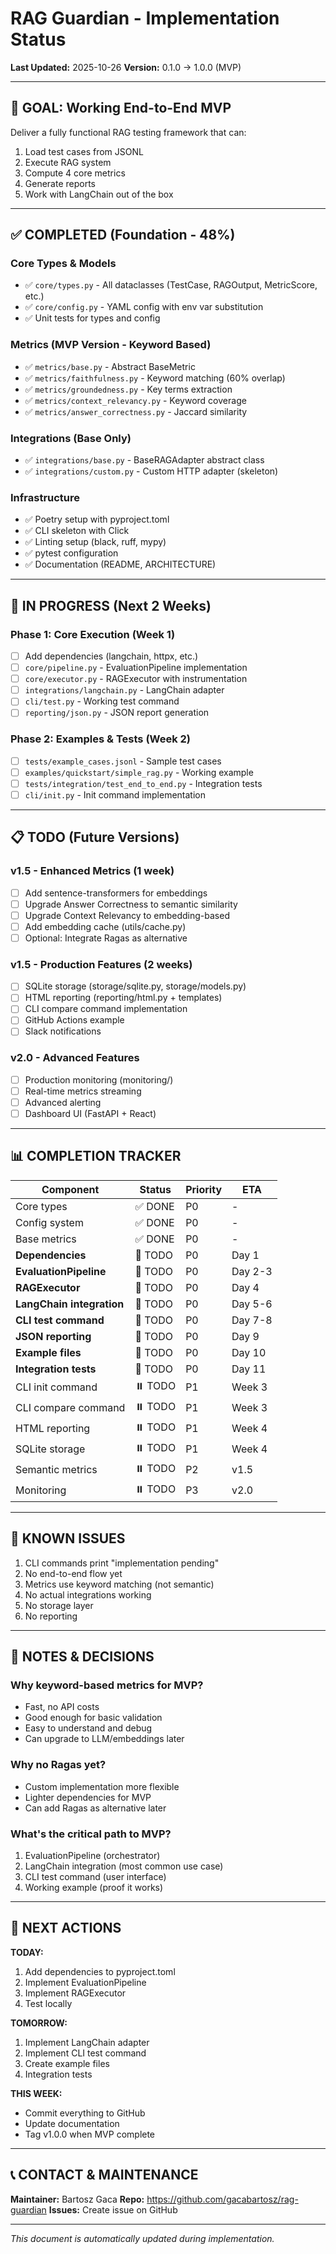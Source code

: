 # RAG Guardian - Implementation Status

**Last Updated:** 2025-10-26
**Version:** 0.1.0 → 1.0.0 (MVP)

---

## 🎯 GOAL: Working End-to-End MVP

Deliver a fully functional RAG testing framework that can:
1. Load test cases from JSONL
2. Execute RAG system
3. Compute 4 core metrics
4. Generate reports
5. Work with LangChain out of the box

---

## ✅ COMPLETED (Foundation - 48%)

### Core Types & Models
- ✅ `core/types.py` - All dataclasses (TestCase, RAGOutput, MetricScore, etc.)
- ✅ `core/config.py` - YAML config with env var substitution
- ✅ Unit tests for types and config

### Metrics (MVP Version - Keyword Based)
- ✅ `metrics/base.py` - Abstract BaseMetric
- ✅ `metrics/faithfulness.py` - Keyword matching (60% overlap)
- ✅ `metrics/groundedness.py` - Key terms extraction
- ✅ `metrics/context_relevancy.py` - Keyword coverage
- ✅ `metrics/answer_correctness.py` - Jaccard similarity

### Integrations (Base Only)
- ✅ `integrations/base.py` - BaseRAGAdapter abstract class
- ✅ `integrations/custom.py` - Custom HTTP adapter (skeleton)

### Infrastructure
- ✅ Poetry setup with pyproject.toml
- ✅ CLI skeleton with Click
- ✅ Linting setup (black, ruff, mypy)
- ✅ pytest configuration
- ✅ Documentation (README, ARCHITECTURE)

---

## 🚧 IN PROGRESS (Next 2 Weeks)

### Phase 1: Core Execution (Week 1)
- [ ] Add dependencies (langchain, httpx, etc.)
- [ ] `core/pipeline.py` - EvaluationPipeline implementation
- [ ] `core/executor.py` - RAGExecutor with instrumentation
- [ ] `integrations/langchain.py` - LangChain adapter
- [ ] `cli/test.py` - Working test command
- [ ] `reporting/json.py` - JSON report generation

### Phase 2: Examples & Tests (Week 2)
- [ ] `tests/example_cases.jsonl` - Sample test cases
- [ ] `examples/quickstart/simple_rag.py` - Working example
- [ ] `tests/integration/test_end_to_end.py` - Integration tests
- [ ] `cli/init.py` - Init command implementation

---

## 📋 TODO (Future Versions)

### v1.5 - Enhanced Metrics (1 week)
- [ ] Add sentence-transformers for embeddings
- [ ] Upgrade Answer Correctness to semantic similarity
- [ ] Upgrade Context Relevancy to embedding-based
- [ ] Add embedding cache (utils/cache.py)
- [ ] Optional: Integrate Ragas as alternative

### v1.5 - Production Features (2 weeks)
- [ ] SQLite storage (storage/sqlite.py, storage/models.py)
- [ ] HTML reporting (reporting/html.py + templates)
- [ ] CLI compare command implementation
- [ ] GitHub Actions example
- [ ] Slack notifications

### v2.0 - Advanced Features
- [ ] Production monitoring (monitoring/)
- [ ] Real-time metrics streaming
- [ ] Advanced alerting
- [ ] Dashboard UI (FastAPI + React)

---

## 📊 COMPLETION TRACKER

| Component | Status | Priority | ETA |
|-----------|--------|----------|-----|
| Core types | ✅ DONE | P0 | - |
| Config system | ✅ DONE | P0 | - |
| Base metrics | ✅ DONE | P0 | - |
| **Dependencies** | 🚧 TODO | P0 | Day 1 |
| **EvaluationPipeline** | 🚧 TODO | P0 | Day 2-3 |
| **RAGExecutor** | 🚧 TODO | P0 | Day 4 |
| **LangChain integration** | 🚧 TODO | P0 | Day 5-6 |
| **CLI test command** | 🚧 TODO | P0 | Day 7-8 |
| **JSON reporting** | 🚧 TODO | P0 | Day 9 |
| **Example files** | 🚧 TODO | P0 | Day 10 |
| **Integration tests** | 🚧 TODO | P0 | Day 11 |
| CLI init command | ⏸️ TODO | P1 | Week 3 |
| CLI compare command | ⏸️ TODO | P1 | Week 3 |
| HTML reporting | ⏸️ TODO | P1 | Week 4 |
| SQLite storage | ⏸️ TODO | P1 | Week 4 |
| Semantic metrics | ⏸️ TODO | P2 | v1.5 |
| Monitoring | ⏸️ TODO | P3 | v2.0 |

---

## 🐛 KNOWN ISSUES

1. CLI commands print "implementation pending"
2. No end-to-end flow yet
3. Metrics use keyword matching (not semantic)
4. No actual integrations working
5. No storage layer
6. No reporting

---

## 📝 NOTES & DECISIONS

### Why keyword-based metrics for MVP?
- Fast, no API costs
- Good enough for basic validation
- Easy to understand and debug
- Can upgrade to LLM/embeddings later

### Why no Ragas yet?
- Custom implementation more flexible
- Lighter dependencies for MVP
- Can add Ragas as alternative later

### What's the critical path to MVP?
1. EvaluationPipeline (orchestrator)
2. LangChain integration (most common use case)
3. CLI test command (user interface)
4. Working example (proof it works)

---

## 🚀 NEXT ACTIONS

**TODAY:**
1. Add dependencies to pyproject.toml
2. Implement EvaluationPipeline
3. Implement RAGExecutor
4. Test locally

**TOMORROW:**
1. Implement LangChain adapter
2. Implement CLI test command
3. Create example files
4. Integration tests

**THIS WEEK:**
- Commit everything to GitHub
- Update documentation
- Tag v1.0.0 when MVP complete

---

## 📞 CONTACT & MAINTENANCE

**Maintainer:** Bartosz Gaca
**Repo:** https://github.com/gacabartosz/rag-guardian
**Issues:** Create issue on GitHub

---

*This document is automatically updated during implementation.*
